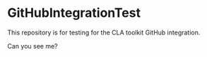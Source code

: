 # GitHubIntegrationTest
This repository is for testing for the CLA toolkit GitHub integration.

Can you see me?

